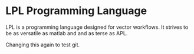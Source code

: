 # LPL Programming Language
LPL is a programming language designed for vector workflows. It strives to be as versatile as matlab and and as terse as APL. 


Changing this again to test git.
